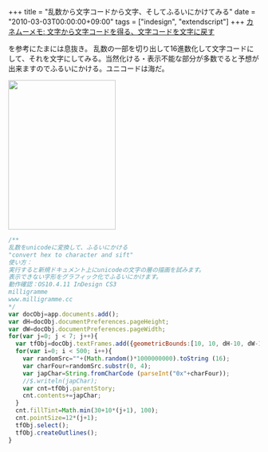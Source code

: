 +++
title = "乱数から文字コードから文字、そしてふるいにかけてみる"
date = "2010-03-03T00:00:00+09:00"
tags = ["indesign", "extendscript"]
+++
<a href="http://kanemu1117nc.blogspot.com/2009/05/blog-post.html">カネムーメモ:&nbsp;文字から文字コードを得る、文字コードを文字に戻す</a> <div>を参考にたまには息抜き。
乱数の一部を切り出して16進数化して文字コードにして、それを文字にしてみる。当然化ける・表示不能な部分が多数でると予想が出来ますのでふるいにかける。ユニコードは海だ。

<a href="http://www.milligramme.cc/wp/wp-content/uploads/2010/09/741-japanese_layer.jpg"><img src="http://www.milligramme.cc/wp/wp-content/uploads/2010/09/741-japanese_layer-215x300.jpg" alt="" title="741-japanese_layer" width="215" height="300" class="alignnone size-medium wp-image-925" /></a>

```js
/**
乱数をunicodeに変換して、ふるいにかける
"convert hex to character and sift"
使い方：
実行すると新規ドキュメント上にunicodeの文字の層の描画を試みます。
表示できない字形をグラフィック化でふるいにかけます。
動作確認：OS10.4.11 InDesign CS3
milligramme
www.milligramme.cc
*/
var docObj=app.documents.add();
var dH=docObj.documentPreferences.pageHeight;
var dW=docObj.documentPreferences.pageWidth;
for(var j=0; j < 7; j++){
  var tfObj=docObj.textFrames.add({geometricBounds:[10, 10, dH-10, dW-10]});
  for(var i=0; i < 500; i++){
    var randomSrc=""+(Math.random()*1000000000).toString (16);
    var charFour=randomSrc.substr(0, 4);
    var japChar=String.fromCharCode (parseInt("0x"+charFour));
    //$.writeln(japChar);
    var cnt=tfObj.parentStory;
    cnt.contents+=japChar;
  }
  cnt.fillTint=Math.min(30+10*(j+1), 100);
  cnt.pointSize=12*(j+1);
  tfObj.select();
  tfObj.createOutlines();
}
```